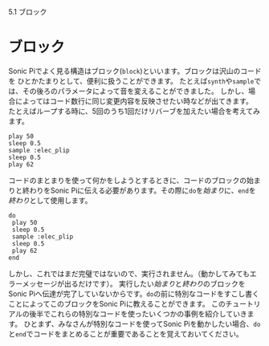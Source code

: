 5.1 ブロック

# ブロック

Sonic Piでよく見る構造はブロック(`block`)といいます。ブロックは沢山のコードを
ひとかたまりとして、便利に扱うことができます。
たとえば`synth`や`sample`では、その後ろのパラメータによって音を変えることができました。
しかし、場合によってはコード数行に同じ変更内容を反映させたい時などが出てきます。
たとえばループする時に、5回のうち1回だけリバーブを加えたい場合を考えてみます。

```
play 50
sleep 0.5
sample :elec_plip
sleep 0.5
play 62
```

コードのまとまりを使って何かをしようとするときに、コードのブロックの始まりと終わりをSonic Piに伝える必要があります。その際に`do`を*始まり*に、`end`を*終わり*として使用します。

```
do
 play 50
 sleep 0.5
 sample :elec_plip
 sleep 0.5
 play 62
end
```

しかし、これではまだ完璧ではないので、実行されません。（動かしてみてもエラーメッセージが出るだけです）。
実行したい*始まり*と*終わり*のブロックをSonic Piへ伝達が完了していないからです。`do`の前に特別なコードをすこし書くことによってこのブロックをSonic Piに教えることができます。
このチュートリアルの後半でこれらの特別なコードを使ったいくつかの事例を紹介していきます。
ひとまず、みなさんが特別なコードを使ってSonic Piを動かしたい場合、`do`と`end`でコードをまとめることが重要であることを覚えておいてください。
